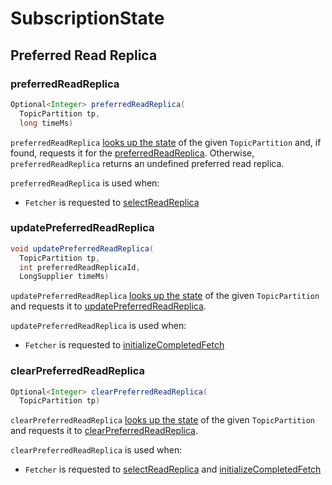 # SubscriptionState

## Preferred Read Replica

### <span id="preferredReadReplica"> preferredReadReplica

```java
Optional<Integer> preferredReadReplica(
  TopicPartition tp,
  long timeMs)
```

`preferredReadReplica` [looks up the state](#assignedStateOrNull) of the given `TopicPartition` and, if found, requests it for the [preferredReadReplica](TopicPartitionState.md#preferredReadReplica). Otherwise, `preferredReadReplica` returns an undefined preferred read replica.

`preferredReadReplica` is used when:

* `Fetcher` is requested to [selectReadReplica](Fetcher.md#selectReadReplica)

### <span id="updatePreferredReadReplica"> updatePreferredReadReplica

```java
void updatePreferredReadReplica(
  TopicPartition tp,
  int preferredReadReplicaId,
  LongSupplier timeMs)
```

`updatePreferredReadReplica` [looks up the state](#assignedState) of the given `TopicPartition` and requests it to [updatePreferredReadReplica](TopicPartitionState.md#updatePreferredReadReplica).

`updatePreferredReadReplica` is used when:

* `Fetcher` is requested to [initializeCompletedFetch](Fetcher.md#initializeCompletedFetch)

### <span id="clearPreferredReadReplica"> clearPreferredReadReplica

```java
Optional<Integer> clearPreferredReadReplica(
  TopicPartition tp)
```

`clearPreferredReadReplica` [looks up the state](#assignedState) of the given `TopicPartition` and requests it to [clearPreferredReadReplica](TopicPartitionState.md#clearPreferredReadReplica).

`clearPreferredReadReplica` is used when:

* `Fetcher` is requested to [selectReadReplica](Fetcher.md#selectReadReplica) and [initializeCompletedFetch](Fetcher.md#initializeCompletedFetch)
